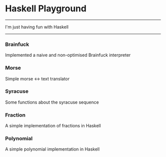 # Haskell Playground
--------------------

I'm just having fun with Haskell

--------------------

### Brainfuck
Implemented a naive and non-optimised Brainfuck interpreter

### Morse
Simple morse <-> text translator

### Syracuse
Some functions about the syracuse sequence

### Fraction
A simple implementation of fractions in Haskell

### Polynomial
A simple polynomial implementation in Haskell
